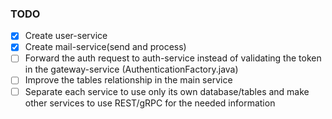 ### TODO

- [x] Create user-service
- [x] Create mail-service(send and process)
- [ ] Forward the auth request to auth-service instead of validating the token in the gateway-service (AuthenticationFactory.java)
- [ ] Improve the tables relationship in the main service
- [ ] Separate each service to use only its own database/tables and make other services to use REST/gRPC for the needed information
